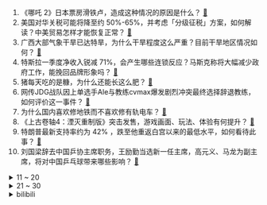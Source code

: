 1. 《哪吒 2》日本票房滑铁卢，造成这种情况的原因是什么？ [:link:](https://www.zhihu.com/question/1895783391426765253)
2. 美国对华关税可能将降至约 50%-65%，并考虑「分级征税」方案，如何解读？中美贸易怎样才能恢复正常？ [:link:](https://www.zhihu.com/question/1898647633666466906)
3. 广西大部气象干旱已达特旱，为什么干旱程度这么严重？目前干旱地区情况如何？ [:link:](https://www.zhihu.com/question/1898131462890415770)
4. 特斯拉一季度净收入锐减 71%，会产生哪些连锁反应？马斯克称将大幅减少政府工作，能挽回品牌形象吗？ [:link:](https://www.zhihu.com/question/1898281458046564195)
5. 猪每天吃的是糠，为什么还能长这么肥？ [:link:](https://www.zhihu.com/question/1892252106003562753)
6. 网传JDG战队因上单选手Ale与教练cvmax爆发剧烈冲突最终选择辞退教练，如何评价这一事件？ [:link:](https://www.zhihu.com/question/1897585133919373088)
7. 为什么国内喜欢修地铁而不喜欢修有轨电车？ [:link:](https://www.zhihu.com/question/611344967)
8. 《上古卷轴4：湮灭重制版》突击发售，游戏画面、玩法、体验有何提升？ [:link:](https://www.zhihu.com/question/1898168321322517344)
9. 特朗普最新支持率约为 42% ，跌至他重返白宫以来的最低水平，如何看待此事？ [:link:](https://www.zhihu.com/question/1897962206496294583)
10. 刘国梁辞去中国乒协主席职务，王励勤当选新一任主席，高元义、马龙为副主席，将对中国乒乓球带来哪些影响？ [:link:](https://www.zhihu.com/question/1898308852761458658)
<details>
<summary>11 ~ 20</summary>

11. 员工上班冲奶粉烫伤被认定工伤，公司不服起诉后被驳回，如何从法律角度解读这件事？法院为什么会支持算工伤？ [:link:](https://www.zhihu.com/question/1898433666088134410)
12. 董明珠疑似再次内涵雷军，称格力电车跑十几年从没有火灾事故，如何评价她这番表述？ [:link:](https://www.zhihu.com/question/1898361869783238096)
13. 卤鹅哥成立食品科技公司，名下新增经纪人服务，后续可能如何布局？你看好他的发展吗？ [:link:](https://www.zhihu.com/question/1895182962032600532)
14. 最高法发布典型案例，「学生在校受伤，学校并非必然担责」，如何从法律角度解读？有哪些指导意义？ [:link:](https://www.zhihu.com/question/1898430787449254679)
15. 中方回应特朗普承认对自中国进口商品的关税过高，美方此前称预计税率将大幅降低，预计降到多少双方都能满意？ [:link:](https://www.zhihu.com/question/1898309261072756888)
16. 如何评价刘强东亲自送外卖？ [:link:](https://www.zhihu.com/question/1898003604046062234)
17. 如何评价《一人之下》第 714（756）话情报？ [:link:](https://www.zhihu.com/question/1898393192124092639)
18. 洛阳文旅确认白马寺内为狄仁杰墓，有哪些文献或考古证据支持？为何外界仍有不同观点？ [:link:](https://www.zhihu.com/question/1898300099563581740)
19. 为什么大众喜欢称马云为「马爸爸」，称雷军为「雷布斯」，而对刘强东的称呼则是「大强子」或「东子」？ [:link:](https://www.zhihu.com/question/1898279638427480717)
20. 如何看待龙珠里面撒旦的女儿比迪丽慢慢发现撒旦并不是打倒沙鲁的人？ [:link:](https://www.zhihu.com/question/394881026)
</details>
<details>
<summary>21 ~ 30</summary>

21. 近年为什么再也没有类似《大宅门》《乔家大院》《大明王朝1566》《贞观之治》这种「字正腔圆」的剧了？ [:link:](https://www.zhihu.com/question/1896961464666943998)
22. 董明珠称「绝不用海归派，只在国内高校里培养人才」，国内高校培养人才有哪些优势？能支撑格力发展的需要吗？ [:link:](https://www.zhihu.com/question/1898336751686218417)
23. 贾瑞勾引王熙凤的时候，如果他有十万两银子的身家，王熙凤还会那样对他吗? [:link:](https://www.zhihu.com/question/14352249594)
24. 假如你在现代有《遮天》中的准帝一重天修为，你会干什么？ [:link:](https://www.zhihu.com/question/1889777375451014953)
25. 5 旬辅警 30 余年前被人顶替上中专，经核查属实，此事具体情况如何？后续将如何处理？ [:link:](https://www.zhihu.com/question/1898323551913752478)
26. Google 因反垄断调查或被迫分拆出售 Chrome，OpenAI 称将竞购，对双方会产生哪些影响？ [:link:](https://www.zhihu.com/question/1898369727786611641)
27. 山东产出 2 米高番茄树，单株年产 6000 斤，这是怎么做到的？有可能推广种植吗？ [:link:](https://www.zhihu.com/question/1897936876964372743)
28. 有哪些意想不到的 AI 应用方式？ [:link:](https://www.zhihu.com/question/15711741869)
29. 极客湾高铁测试5G掉线86次，是4G的4倍，那么5G到底有什么用？ [:link:](https://www.zhihu.com/question/1897746007296570602)
30. 老师要求五年级的孩子读《红楼梦》，孩子看了一章就毫无兴趣，要不要让孩子一定读完？ [:link:](https://www.zhihu.com/question/1894301101634860532)
</details><details>
<summary>bilibili</summary>

</details>